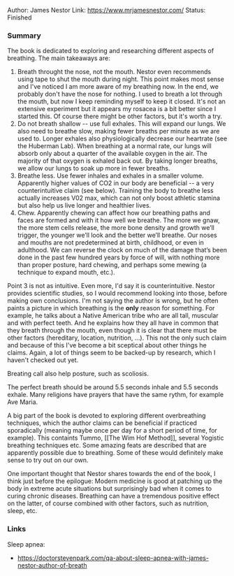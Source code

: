 Author: James Nestor
Link: https://www.mrjamesnestor.com/
Status: Finished

### Summary
The book is dedicated to exploring and researching different aspects of breathing. The main takeaways are:

1) Breath throught the nose, not the mouth. Nestor even recommends using tape to shut the mouth during night. This point makes most sense and I've noticed I am more aware of my breathing now. In the end, we probably don't have the nose for nothing. I used to breath a lot through the mouth, but now I keep reminding myself to keep it closed. It's not an extensive experiment but it appears my rosacea is a bit better since I started this. Of course there might be other factors, but it's worth a try.
2) Do not breath shallow -- use full exhales. This will expand our lungs. We also need to breathe slow, making fewer breaths per minute as we are used to. Longer exhales also physiologically decrease our heartrate (see the Huberman Lab). When breathing at a normal rate, our lungs will absorb only about a quarter of the available oxygen in the air. The majority of that oxygen is exhaled back out. By taking longer breaths, we allow our lungs to soak up more in fewer breaths.
3) Breathe less. Use fewer inhales and exhales in a smaller volume. Apparently higher values of CO2 in our body are beneficial -- a very counterintuitive claim (see below). Training the body to breathe less actually increases V02 max, which can not only boost athletic stamina but also help us live longer and healthier lives.
4) Chew. Apparently chewing can affect how our breathing paths and faces are formed and with it how well we breathe. The more we gnaw, the more stem cells release, the more bone density and growth we’ll trigger, the younger we’ll look and the better we’ll breathe. Our noses and mouths are not predetermined at birth, childhood, or even in adulthood. We can reverse the clock on much of the damage that’s been done in the past few hundred years by force of will, with nothing more than proper posture, hard chewing, and perhaps some mewing (a technique to expand mouth, etc.).

Point 3 is not as intuitive. Even more, I'd say it is counterintuitive. Nestor provides scientific studies, so I would recommend looking into those, before making own conclusions. I'm not saying the author is wrong, but he often paints a picture in which breathing is the **only** reason for something. For example, he talks about a Native American tribe who are all tall, muscular and with perfect teeth. And he explains how they all have in common that they breath through the mouth, even though it is clear that there must be other factors (hereditary, location, nutrition, ...). This not the only such claim and because of this I've become a bit sceptical about other things he claims. Again, a lot of things seem to be backed-up by research, which I haven't checked out yet.

Breating call also help posture, such as scoliosis.

The perfect breath should be around 5.5 seconds inhale and 5.5 seconds exhale. Many religions have prayers that have the same rythm, for example Ave Maria.

A big part of the book is devoted to exploring different overbreathing techniques, which the author claims can be beneficial if practiced sporadically (meaning maybe once per day for a short period of time, for example). This containts Tummo, [[The Wim Hof Method]], several Yogistic breathing techniques etc. Some amazing feats are described that are apparently possible due to breathing. Some of these would definitely make sense to try out on our own.

One important thought that Nestor shares towards the end of the book, I think just before the epilogue: Modern medicine is good at patching up the body in extreme acute situations but surprisingly bad when it comes to curing chronic diseases. Breathing can have a tremendous positive effect on the latter, of course combined with other factors, such as nutrition, sleep, etc.

### Links

Sleep apnea:
- https://doctorstevenpark.com/qa-about-sleep-apnea-with-james-nestor-author-of-breath
